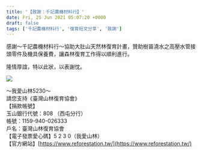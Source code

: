 ```yaml
---
title: '【致謝：千記農機材料行】'
date: Fri, 25 Jun 2021 05:07:20 +0000
draft: false
tags: ['千記農機材料行', '復育短文分享', '致謝']
---
```


感謝～千記農機材料行～協助大肚山天然林復育計畫，贊助樹苗澆水之高壓水管接頭零件及機具保養費，讓森林復育工作得以順利進行。

隆情厚誼，特以此狀，以表謝忱。

![](https://www.reforestation.tw/wp-content/uploads/2021/06/timeline_20210622_141321.jpg)

～我愛山林5230～  
請您支持《臺灣山林復育協會》  
【捐款帳號】  
玉山銀行代號：808 （西屯分行）   
帳號：1159-940-026333  
戶名：臺灣山林復育協會  
【電子發票愛心碼】5 2 3 0（我愛山林）  
【官方網站】[https://www.reforestation.tw/](https://www.reforestation.tw/)